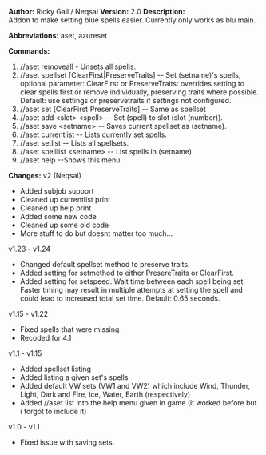 **Author:** Ricky Gall / Neqsal
**Version:** 2.0
**Description:**  
Addon to make setting blue spells easier. Currently only works as blu main.

**Abbreviations:** aset, azureset

**Commands:**
 1. //aset removeall - Unsets all spells.
 2. //aset spellset <setname> [ClearFirst|PreserveTraits] -- Set (setname)'s spells,
                  optional parameter: ClearFirst or PreserveTraits: overrides
                  setting to clear spells first or remove individually,
                  preserving traits where possible. Default: use settings or
                  preservetraits if settings not configured.
 3. //aset set <setname> [ClearFirst|PreserveTraits] -- Same as spellset
 4. //aset add &lt;slot&gt; &lt;spell&gt; -- Set (spell) to slot (slot (number)).
 5. //aset save &lt;setname&gt; -- Saves current spellset as (setname).
 6. //aset currentlist -- Lists currently set spells.
 7. //aset setlist -- Lists all spellsets.
 8. //aset spelllist &lt;setname&gt; -- List spells in (setname)
 9. //aset help --Shows this menu.

**Changes:**
v2 (Neqsal)
 * Added subjob support
 * Cleaned up currentlist print
 * Cleaned up help print
 * Added some new code
 * Cleaned up some old code
 * More stuff to do but doesnt matter too much...

v1.23 - v1.24
 * Changed default spellset method to preserve traits.
 * Added setting for setmethod to either PresereTraits or ClearFirst.
 * Added setting for setspeed. Wait time between each spell being set. Faster timing
        may result in multiple attempts at setting the spell and could lead to
        increased total set time. Default: 0.65 seconds.
        
v1.15 - v1.22  
 * Fixed spells that were missing
 * Recoded for 4.1

v1.1 - v1.15  
 * Added spellset listing
 * Added listing a given set's spells
 * Added default VW sets (VW1 and VW2) which include Wind, Thunder, Light, Dark and Fire, Ice, Water, Earth (respectively)
 * Added //aset list into the help menu given in game (it worked before but i forgot to include it)

v1.0 - v1.1  
 * Fixed issue with saving sets.
